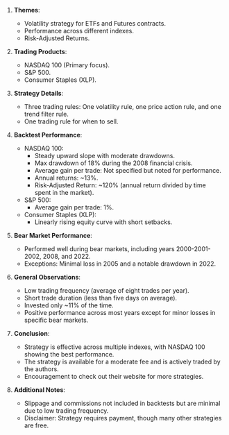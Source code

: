 1. **Themes**:
   - Volatility strategy for ETFs and Futures contracts.
   - Performance across different indexes.
   - Risk-Adjusted Returns.

2. **Trading Products**:
   - NASDAQ 100 (Primary focus).
   - S&P 500.
   - Consumer Staples (XLP).

3. **Strategy Details**:
   - Three trading rules: One volatility rule, one price action rule, and one trend filter rule.
   - One trading rule for when to sell.

4. **Backtest Performance**:
   - NASDAQ 100:
     - Steady upward slope with moderate drawdowns.
     - Max drawdown of 18% during the 2008 financial crisis.
     - Average gain per trade: Not specified but noted for performance.
     - Annual returns: ~13%.
     - Risk-Adjusted Return: ~120% (annual return divided by time spent in the market).
   - S&P 500:
     - Average gain per trade: 1%.
   - Consumer Staples (XLP):
     - Linearly rising equity curve with short setbacks.

5. **Bear Market Performance**:
   - Performed well during bear markets, including years 2000-2001-2002, 2008, and 2022.
   - Exceptions: Minimal loss in 2005 and a notable drawdown in 2022.

6. **General Observations**:
   - Low trading frequency (average of eight trades per year).
   - Short trade duration (less than five days on average).
   - Invested only ~11% of the time.
   - Positive performance across most years except for minor losses in specific bear markets.

7. **Conclusion**:
   - Strategy is effective across multiple indexes, with NASDAQ 100 showing the best performance.
   - The strategy is available for a moderate fee and is actively traded by the authors.
   - Encouragement to check out their website for more strategies.

8. **Additional Notes**:
   - Slippage and commissions not included in backtests but are minimal due to low trading frequency.
   - Disclaimer: Strategy requires payment, though many other strategies are free.
